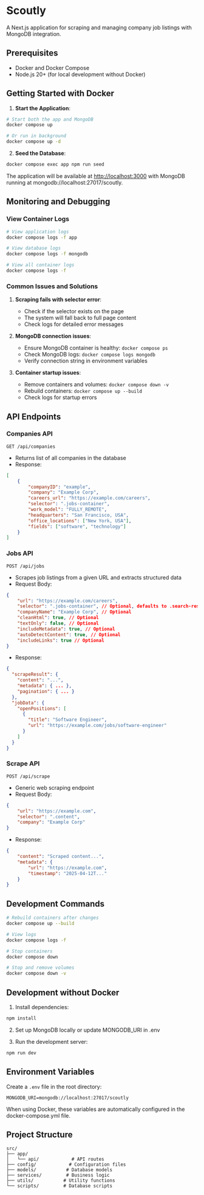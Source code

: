 # Scoutly

A Next.js application for scraping and managing company job listings with MongoDB integration.

## Prerequisites

- Docker and Docker Compose
- Node.js 20+ (for local development without Docker)

## Getting Started with Docker

1. **Start the Application**:

```bash
# Start both the app and MongoDB
docker compose up

# Or run in background
docker compose up -d
```

2. **Seed the Database**:

```bash
docker compose exec app npm run seed
```

The application will be available at [http://localhost:3000](http://localhost:3000) with MongoDB running at mongodb://localhost:27017/scoutly.

## Monitoring and Debugging

### View Container Logs

```bash
# View application logs
docker compose logs -f app

# View database logs
docker compose logs -f mongodb

# View all container logs
docker compose logs -f
```

### Common Issues and Solutions

1. **Scraping fails with selector error**:

   - Check if the selector exists on the page
   - The system will fall back to full page content
   - Check logs for detailed error messages

2. **MongoDB connection issues**:

   - Ensure MongoDB container is healthy: `docker compose ps`
   - Check MongoDB logs: `docker compose logs mongodb`
   - Verify connection string in environment variables

3. **Container startup issues**:
   - Remove containers and volumes: `docker compose down -v`
   - Rebuild containers: `docker compose up --build`
   - Check logs for startup errors

## API Endpoints

### Companies API

`GET /api/companies`

- Returns list of all companies in the database
- Response:

```json
[
	{
		"companyID": "example",
		"company": "Example Corp",
		"careers_url": "https://example.com/careers",
		"selector": ".jobs-container",
		"work_model": "FULLY_REMOTE",
		"headquarters": "San Francisco, USA",
		"office_locations": ["New York, USA"],
		"fields": ["software", "technology"]
	}
]
```

### Jobs API

`POST /api/jobs`

- Scrapes job listings from a given URL and extracts structured data
- Request Body:

```json
{
	"url": "https://example.com/careers",
	"selector": ".jobs-container", // Optional, defaults to .search-results
	"companyName": "Example Corp", // Optional
	"cleanHtml": true, // Optional
	"textOnly": false, // Optional
	"includeMetadata": true, // Optional
	"autoDetectContent": true, // Optional
	"includeLinks": true // Optional
}
```

- Response:

```json
{
  "scrapeResult": {
    "content": "...",
    "metadata": { ... },
    "pagination": { ... }
  },
  "jobData": {
    "openPositions": [
      {
        "title": "Software Engineer",
        "url": "https://example.com/jobs/software-engineer"
      }
    ]
  }
}
```

### Scrape API

`POST /api/scrape`

- Generic web scraping endpoint
- Request Body:

```json
{
	"url": "https://example.com",
	"selector": ".content",
	"company": "Example Corp"
}
```

- Response:

```json
{
	"content": "Scraped content...",
	"metadata": {
		"url": "https://example.com",
		"timestamp": "2025-04-12T..."
	}
}
```

## Development Commands

```bash
# Rebuild containers after changes
docker compose up --build

# View logs
docker compose logs -f

# Stop containers
docker compose down

# Stop and remove volumes
docker compose down -v
```

## Development without Docker

1. Install dependencies:

```bash
npm install
```

2. Set up MongoDB locally or update MONGODB_URI in .env

3. Run the development server:

```bash
npm run dev
```

## Environment Variables

Create a `.env` file in the root directory:

```env
MONGODB_URI=mongodb://localhost:27017/scoutly
```

When using Docker, these variables are automatically configured in the docker-compose.yml file.

## Project Structure

```
src/
├── app/
│   └── api/            # API routes
├── config/            # Configuration files
├── models/           # Database models
├── services/         # Business logic
├── utils/           # Utility functions
└── scripts/         # Database scripts
```
